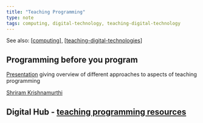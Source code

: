 ```yaml
---
title: "Teaching Programming"
type: note
tags: computing, digital-technology, teaching-digital-technology
---
```


See also: [[computing]], [[teaching-digital-technologies]]

## Programming before you program 

[Presentation](https://www.youtube.com/watch?v=icx-kUgWZ00) giving overview of different approaches to aspects of teaching programming

[Shriram Krishnamurthi](https://cs.brown.edu/~sk/)

## Digital Hub - [teaching programming resources](https://www.digitaltechnologieshub.edu.au/teach-and-assess/effective-pedagogies/teaching-programming/)



[//begin]: # "Autogenerated link references for markdown compatibility"
[computing]: computing "Computing"
[teaching-digital-technologies]: ..%2FTeaching%2FDigital_Technologies%2Fteaching-digital-technologies "Teaching Digital Technologies"
[//end]: # "Autogenerated link references"